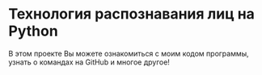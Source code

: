 # Технология распознавания лиц на Python
В этом проекте Вы можете ознакомиться с моим кодом программы, узнать о командах на GitHub и многое другое!
